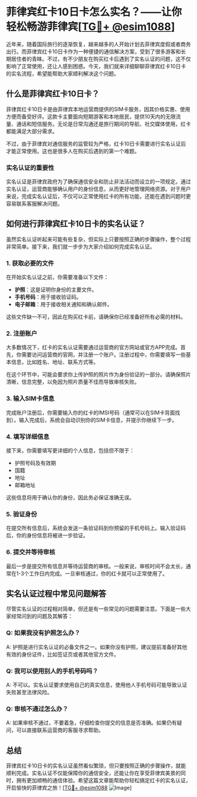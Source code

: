 # 菲律宾红卡10日卡怎么实名？——让你轻松畅游菲律宾[[TG💪+ @esim1088](https://t.me/s/esim1088)]

近年来，随着国际旅行的逐渐恢复，越来越多的人开始计划去菲律宾度假或者商务出行。而菲律宾红卡10日卡作为一种便捷的通信解决方案，受到了很多游客和长期居住者的青睐。不过，有不少朋友在购买红卡后遇到了实名认证的问题，这不仅影响了正常使用，还让人感到困惑。今天，我们就来详细聊聊菲律宾红卡10日卡的实名流程，希望能帮助大家顺利解决这个问题。

## 什么是菲律宾红卡10日卡？

菲律宾红卡10日卡是由菲律宾本地运营商提供的SIM卡服务，因其价格实惠、使用方便而备受好评。这款卡主要面向短期游客和本地居民，提供10天内的无限流量、通话和短信服务。无论是日常沟通还是旅行期间的导航、社交媒体使用，红卡都能满足大部分需求。

不过，由于菲律宾对通信服务的监管较为严格，红卡10日卡需要进行实名认证后才能正常使用。这也是很多人在购买后遇到的第一个难题。

### 实名认证的重要性

实名认证是菲律宾政府为了确保通信安全和防止非法活动而设立的一项规定。通过实名认证，运营商能够确认用户的身份信息，从而更好地管理网络资源。对于用户来说，完成实名认证后，不仅可以正常使用红卡的所有功能，还能在遇到问题时更容易联系客服解决问题。

## 如何进行菲律宾红卡10日卡的实名认证？

虽然实名认证听起来可能有些复杂，但实际上只要按照正确的步骤操作，整个过程非常简单。接下来，我们就一步步为大家介绍如何完成实名认证。

### 1. 获取必要的文件

在开始实名认证之前，你需要准备以下文件：

- **护照**：这是证明你身份的主要文件。
- **手机号码**：用于接收验证码。
- **电子邮箱**：用于接收相关通知和确认邮件。

这些文件缺一不可，因此在购买红卡前，请确保你已经准备好所有必需的材料。

### 2. 注册账户

大多数情况下，红卡的实名认证需要通过运营商的官方网站或官方APP完成。首先，你需要访问运营商的官网，并注册一个账户。注册过程中，你需要填写一些基本信息，比如姓名、地址、联系方式等。

在这个环节中，可能会要求你上传护照的照片作为身份验证的一部分。请确保照片清晰，信息完整，以免因为照片质量不佳而导致审核失败。

### 3. 输入SIM卡信息

完成账户注册后，你需要输入你的红卡的IMSI号码（通常可以在SIM卡背面找到）。输入完成后，系统会自动识别你的SIM卡信息，并提示你继续下一步。

### 4. 填写详细信息

接下来，你需要填写更详细的个人信息，包括但不限于：

- 护照号码及有效期
- 国籍
- 地址
- 邮箱地址

这些信息将用于确认你的身份，因此务必保证准确无误。

### 5. 验证身份

在提交所有信息后，系统会发送一条验证码到你预留的手机号码上。输入验证码后，你的身份信息将被进一步验证。

### 6. 提交并等待审核

最后一步是提交所有信息并等待运营商的审核。一般来说，审核时间不会太长，通常在1-3个工作日内完成。一旦审核通过，你的红卡就可以正常使用了。

## 实名认证过程中常见问题解答

尽管实名认证的过程相对简单，但还是有一些常见的问题需要注意。下面是一些大家经常问到的问题及其解答：

### Q: 如果我没有护照怎么办？

A: 护照是进行实名认证的必备文件之一。如果你没有护照，建议提前准备好其他有效的身份证件，比如签证页或者其他官方文件。

### Q: 我可以使用别人的手机号码吗？

A: 不可以。实名认证要求使用自己的真实信息，使用他人手机号码可能导致认证失败甚至法律风险。

### Q: 审核不通过怎么办？

A: 如果审核不通过，不要着急，仔细检查你提交的信息是否准确。如果仍有疑问，可以直接联系运营商的客服寻求帮助。

## 总结

菲律宾红卡10日卡的实名认证虽然看似繁琐，但只要按照正确的步骤操作，就能顺利完成。实名认证不仅能保障你的通信安全，还能让你在享受菲律宾美景的同时，拥有更加顺畅的通信体验。希望这篇文章能帮助你轻松搞定红卡的实名认证，开启愉快的菲律宾之旅！[[TG💪+ @esim1088](https://t.me/s/esim1088) ![Image](https://i.postimg.cc/4NQfJmqS/Snipaste-2025-05-13-00-14-12.png)]